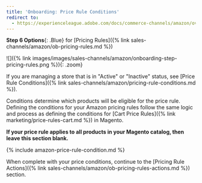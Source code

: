 ```yaml
---
title: 'Onboarding: Price Rule Conditions'
redirect to:
  - https://experienceleague.adobe.com/docs/commerce-channels/amazon/overview.html
---
```



**Step 6 Options**{: .Blue} for [Pricing Rules]({% link sales-channels/amazon/ob-pricing-rules.md %})

![]({% link images/images/sales-channels/amazon/onboarding-step-pricing-rules.png %}){: .zoom}

If you are managing a store that is in "Active" or "Inactive" status, see [Price Rule Conditions]({% link sales-channels/amazon/pricing-rule-conditions.md %}).

Conditions determine which products will be eligible for the price rule. Defining the conditions for your Amazon pricing rules follow the same logic and process as defining the conditions for [Cart Price Rules]({% link marketing/price-rules-cart.md %}) in Magento.

**If your price rule applies to all products in your Magento catalog, then leave this section blank.**

{% include amazon-price-rule-condition.md %}

When complete with your price conditions, continue to the [Pricing Rule Actions]({% link sales-channels/amazon/ob-pricing-rules-actions.md %}) section.
